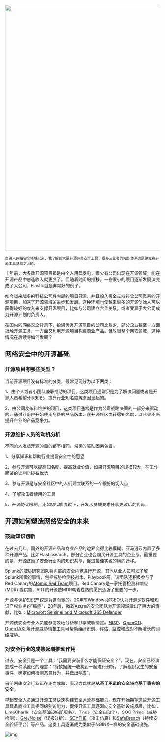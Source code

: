 <img src=https://pic.hackmyhome.top/i/202211071624120.png width=800/>  

<small>自进入网络安全领域以来，我了解到大量开源网络安全工具，很多从业者的知识体系也是建立在开源工具基础之上的。</small>  

十年前，大多数开源项目都是由个人用爱发电，很少有公司出现在开源领域，能在开源产品中创造收入就更少了。但随着时间的推移，一些很小的项目逐渐发展演变成了大公司，Elastic就是非常好的例子。

如今越来越多的科技公司将内部的项目开源，并且投入资金支持符合公司愿景的开源项目，加速了开源领域的进步和发展。这种环境也使越来越多的开源创始人可以获得较好的收入来支撑开源项目，比如与公司建立合作关系，或者受雇于大公司成为开源计划的负责人。

在国内的网络安全背景下，投资优秀开源项目的公司比较少，部分企业甚至一方面抵触开源工具，一方面又利用开源项目构建商业产品。但放眼整个网安领域，这种情况在后续将如何发展？

## 网络安全中的开源基础

### 开源项目有哪些类型？

当前开源项目没有标准的分类，最常见可分为以下两类：

1、由个人或者小团队兼职推动的项目，这类项目通常只是为了解决问题或者是开源人员希望分享知识、提升行业知名度等原因发起的。

2、由公司发布和维护的项目，这类项目通常是作为公司战略决策的一部分来驱动的。通过让用户开始使用免费的产品版本，在开源社区中获得知名度，以此来不断提升企业的产品竞争力。

### 开源维护人员的动机分析

不同的人发起开源的目的都不相同，常见的驱动因素包括：

1、分享知识和帮助行业提高安全性的愿望

2、参与开源可以提高知名度、提高就业价值，如果开源项目的规模较大，在工作面试的谈判比较有优势

3、参与开源是与安全社区中的人们建立联系的一个很好的切入点

4、了解攻击者使用的工具

5、开源协议限制，比如GPL族协议下，开发人员被要求分享更改后的代码。

## 开源如何塑造网络安全的未来

### 鼓励知识创新

在过去几年，国外的开源产品和商业产品的边界变得比较模糊，亚马逊云内置了多种开源产品，比如Elasticsearch。部分企业也会购买开源工具的企业版。最重要的是，开源鼓励了安全行业内的知识共享，促进最佳实践的横向迁移。

Splunk的威胁研究团队将内部的安全内容进行[开源](https://github.com/splunk/security_content)，其他从业人员可以了解Splunk所做的事情，包括威胁检测技战术、Playbook等。该团队还积极参与了Red Canary的[Atomic Red Team](https://github.com/redcanaryco/atomic-red-team)项目。Red Canary是一家托管检测和响应 (MDR) 提供商，ART的开源使MDR朝着成熟的愿景迈近了重要的一步。

开源与保护知识产权是背道而驰的。20年前Windows的CEO认为开源是软件和知识产权业务的“癌症”，20年后，微软Azure的安全团队为开源领域做出了巨大的贡献，比如：[Microsoft Sentinel and Microsoft 365 Defender](https://github.com/Cyb3rWard0g/Azure-Sentinel)

开源使安全专业人员能够高效地分析和共享威胁情报。[MISP](https://www.misp-project.org/)、[OpenCTI](https://github.com/OpenCTI-Platform/opencti)、[OpenTAXII](https://github.com/eclecticiq/OpenTAXII)等开源威胁情报工具可帮助组织识别、评估、监控和应对不断增长的网络威胁。

### 对安全行业的成熟起着推动作用

过去，安全只是一个工具：“我需要安装什么才能保证安全？”，现在，安全已经演变成一种系统化的理念：“将数据统一收集到一起进行分析，了解组织发生的安全事件，确定如何检测恶意行为，并做出响应”。

目前网络安全行业正在走向成熟，表现方式就是**从基于承诺的安全转向基于事实的安全**。

早起安全人员通过开源工具快速构建安全运营基础能力。现在开始期望这些开源工具具备商业工具相同级别的能力，促使开源工具逐渐向安全基础设施发展，比如：[LimaCharlie](https://limacharlie.io/)（安全基础设施即服务）、[Tines](https://www.tines.com/)（安全自动化）、[SOC Prime](https://socprime.com/)（威胁检测）、[GreyNoise](https://www.greynoise.io/)（误报分析）、[SCYTHE](https://www.scythe.io/)（攻击仿真）和[SafeBreach](https://www.safebreach.com/)（持续安全验证平台）等产品。这类工具逐渐成为类似于NGINX一样的安全基础设施。


![img](https://pic.hackmyhome.top/i/202211071624120.png)